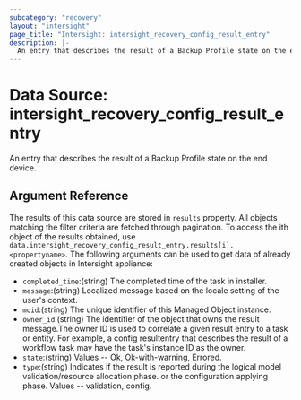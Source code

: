 ```yaml
---
subcategory: "recovery"
layout: "intersight"
page_title: "Intersight: intersight_recovery_config_result_entry"
description: |-
  An entry that describes the result of a Backup Profile state on the end device.
---
```


# Data Source: intersight_recovery_config_result_entry
An entry that describes the result of a Backup Profile state on the end device.
## Argument Reference
The results of this data source are stored in `results` property.
All objects matching the filter criteria are fetched through pagination.
To access the ith object of the results obtained, use `data.intersight_recovery_config_result_entry.results[i].<propertyname>`.
The following arguments can be used to get data of already created objects in Intersight appliance:
* `completed_time`:(string) The completed time of the task in installer. 
* `message`:(string) Localized message based on the locale setting of the user's context. 
* `moid`:(string) The unique identifier of this Managed Object instance. 
* `owner_id`:(string) The identifier of the object that owns the result message.The owner ID is used to correlate a given result entry to a task or entity. For example, a config resultentry that describes the result of a workflow task may have the task's instance ID as the owner. 
* `state`:(string) Values  -- Ok, Ok-with-warning, Errored. 
* `type`:(string) Indicates if the result is reported during the logical model validation/resource allocation phase. or the configuration applying phase. Values -- validation, config. 
 